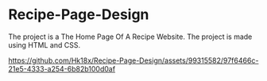 # Recipe-Page-Design
The project is a The Home Page Of A Recipe Website. The project is made using HTML and CSS.



https://github.com/Hk18x/Recipe-Page-Design/assets/99315582/97f6466c-21e5-4333-a254-6b82b100d0af



